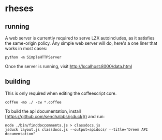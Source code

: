 rheses
======

running
--------
A web server is currently required to serve LZX autoincludes, as it satisfies the same-origin policy. Any simple web server will do, here's a one liner that works in most cases:

    python -m SimpleHTTPServer

Once the server is running, visit [http://localhost:8000/data.html]()

building
--------
This is only required when editing the coffeescript core.

    coffee -mo ./ -cw *.coffee

To build the api documentation, install [https://github.com/senchalabs/jsduck]() and run:

    node ./bin/finddoccomments.js > classdocs.js
    jsduck layout.js classdocs.js --output=apidocs/ --title="Dreem API documentation"

<!-- The MIT License (MIT)

Copyright ( c ) 2014 Teem2 LLC

Permission is hereby granted, free of charge, to any person obtaining a copy
of this software and associated documentation files (the "Software"), to deal
in the Software without restriction, including without limitation the rights
to use, copy, modify, merge, publish, distribute, sublicense, and/or sell
copies of the Software, and to permit persons to whom the Software is
furnished to do so, subject to the following conditions:

The above copyright notice and this permission notice shall be included in all
copies or substantial portions of the Software.

THE SOFTWARE IS PROVIDED "AS IS", WITHOUT WARRANTY OF ANY KIND, EXPRESS OR
IMPLIED, INCLUDING BUT NOT LIMITED TO THE WARRANTIES OF MERCHANTABILITY,
FITNESS FOR A PARTICULAR PURPOSE AND NONINFRINGEMENT. IN NO EVENT SHALL THE
AUTHORS OR COPYRIGHT HOLDERS BE LIABLE FOR ANY CLAIM, DAMAGES OR OTHER
LIABILITY, WHETHER IN AN ACTION OF CONTRACT, TORT OR OTHERWISE, ARISING FROM,
OUT OF OR IN CONNECTION WITH THE SOFTWARE OR THE USE OR OTHER DEALINGS IN THE
SOFTWARE. -->